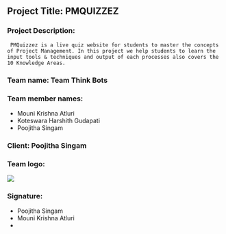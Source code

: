 ## Project Title: PMQUIZZEZ 

### Project Description: 
     PMQuizzez is a live quiz website for students to master the concepts of Project Management. In this project we help students to learn the input tools & techniques and output of each processes also covers the 10 Knowledge Areas.
     
### Team name: Team Think Bots

### Team member names:

- Mouni Krishna Atluri
- Koteswara Harshith Gudapati
- Poojitha Singam

### Client: Poojitha Singam

### Team logo:
![](https://github.com/PoojithaSingam/projectmanagement/blob/master/poo.PNG)


### Signature:

- Poojitha Singam
- Mouni Krishna Atluri
- 

            
